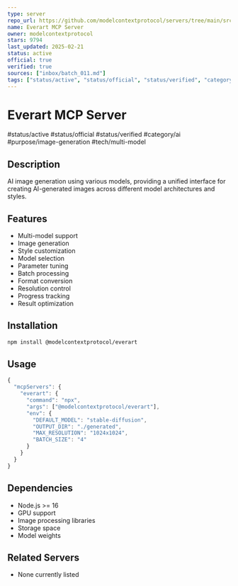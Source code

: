 ```yaml
---
type: server
repo_url: https://github.com/modelcontextprotocol/servers/tree/main/src/everart
name: Everart MCP Server
owner: modelcontextprotocol
stars: 9794
last_updated: 2025-02-21
status: active
official: true
verified: true
sources: ["inbox/batch_011.md"]
tags: ["status/active", "status/official", "status/verified", "category/ai", "purpose/image-generation", "tech/multi-model"]
---
```


# Everart MCP Server

#status/active #status/official #status/verified #category/ai #purpose/image-generation #tech/multi-model

## Description

AI image generation using various models, providing a unified interface for creating AI-generated images across different model architectures and styles.

## Features

- Multi-model support
- Image generation
- Style customization
- Model selection
- Parameter tuning
- Batch processing
- Format conversion
- Resolution control
- Progress tracking
- Result optimization

## Installation

```bash
npm install @modelcontextprotocol/everart
```

## Usage

```javascript
{
  "mcpServers": {
    "everart": {
      "command": "npx",
      "args": ["@modelcontextprotocol/everart"],
      "env": {
        "DEFAULT_MODEL": "stable-diffusion",
        "OUTPUT_DIR": "./generated",
        "MAX_RESOLUTION": "1024x1024",
        "BATCH_SIZE": "4"
      }
    }
  }
}
```

## Dependencies

- Node.js >= 16
- GPU support
- Image processing libraries
- Storage space
- Model weights

## Related Servers

- None currently listed
